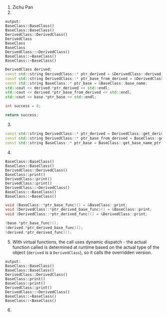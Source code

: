 1. Zichu Pan
2. 
```
output:
BaseClass::BaseClass()
BaseClass::BaseClass()
DerivedClass::DerivedClass()
DerivedClass
BaseClass
BaseClass
DerivedClass::~DerivedClass()
BaseClass::~BaseClass()
BaseClass::~BaseClass()
```
```cpp
DerivedClass derived;
const std::string DerivedClass::* ptr_derived = &DerivedClass::derived_name;
const std::string DerivedClass::* ptr_base_from_derived = &DerivedClass::base_name;
const std::string BaseClass::* ptr_base = &BaseClass::base_name;
std::cout << derived.*ptr_derived << std::endl;
std::cout << derived.*ptr_base_from_derived << std::endl;
std::cout << base.*ptr_base << std::endl;

int success = 0;

return success;
```
3. 
```cpp
const std::string DerivedClass::* ptr_derived = DerivedClass::get_derived_name_ptr(); 
const std::string DerivedClass::* ptr_base_from_derived = BaseClass::get_base_name_ptr(); 
const std::string BaseClass::* ptr_base = BaseClass::get_base_name_ptr();
```
4. 
```output
BaseClass::BaseClass()
BaseClass::BaseClass()
DerivedClass::DerivedClass()
BaseClass::print()
DerivedClass::print()
DerivedClass::print()
DerivedClass::~DerivedClass()
BaseClass::~BaseClass()
BaseClass::~BaseClass()
```
```cpp
void (BaseClass::*ptr_base_func)() = &BaseClass::print;
void (DerivedClass::*ptr_derived_base_func)() = &BaseClass::print;
void (DerivedClass::*ptr_derived_func)() = &DerivedClass::print;

(base.*ptr_base_func)();
(derived.*ptr_derived_base_func)();
(derived.*ptr_derived_func)();
```
5. With virtual functions, the call uses dynamic dispatch - the actual function called is determined at runtime based on the actual type of the object (`derived` is a `DerivedClass`), so it calls the overridden version.
```
output:
BaseClass::BaseClass()
BaseClass::BaseClass()
DerivedClass::DerivedClass()
BaseClass::print()
BaseClass::print()
DerivedClass::print()
DerivedClass::~DerivedClass()
BaseClass::~BaseClass()
BaseClass::~BaseClass()
```
6. 